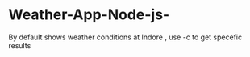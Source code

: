 # Weather-App-Node-js-
By default shows weather conditions at Indore , 
use -c <city> to get specefic results 
